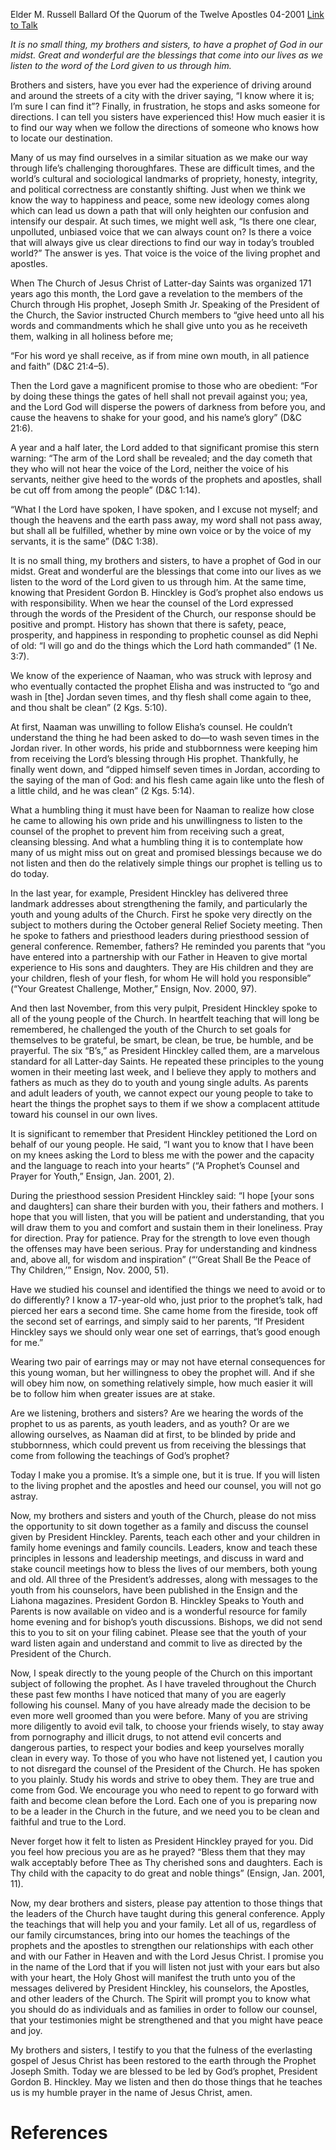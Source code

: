 Elder M. Russell Ballard
Of the Quorum of the Twelve Apostles
04-2001
[Link to Talk](https://www.churchofjesuschrist.org/study/general-conference/2001/04/his-word-ye-shall-receive?lang=eng)

_It is no small thing, my brothers and sisters, to have a prophet of God in our midst. Great and wonderful are the blessings that come into our lives as we listen to the word of the Lord given to us through him._

Brothers and sisters, have you ever had the experience of driving around and around the streets of a city with the driver saying, “I know where it is; I’m sure I can find it”? Finally, in frustration, he stops and asks someone for directions. I can tell you sisters have experienced this! How much easier it is to find our way when we follow the directions of someone who knows how to locate our destination.

Many of us may find ourselves in a similar situation as we make our way through life’s challenging thoroughfares. These are difficult times, and the world’s cultural and sociological landmarks of propriety, honesty, integrity, and political correctness are constantly shifting. Just when we think we know the way to happiness and peace, some new ideology comes along which can lead us down a path that will only heighten our confusion and intensify our despair. At such times, we might well ask, “Is there one clear, unpolluted, unbiased voice that we can always count on? Is there a voice that will always give us clear directions to find our way in today’s troubled world?” The answer is yes. That voice is the voice of the living prophet and apostles.

When The Church of Jesus Christ of Latter-day Saints was organized 171 years ago this month, the Lord gave a revelation to the members of the Church through His prophet, Joseph Smith Jr. Speaking of the President of the Church, the Savior instructed Church members to “give heed unto all his words and commandments which he shall give unto you as he receiveth them, walking in all holiness before me;

“For his word ye shall receive, as if from mine own mouth, in all patience and faith” (D&C 21:4–5).

Then the Lord gave a magnificent promise to those who are obedient: “For by doing these things the gates of hell shall not prevail against you; yea, and the Lord God will disperse the powers of darkness from before you, and cause the heavens to shake for your good, and his name’s glory” (D&C 21:6).

A year and a half later, the Lord added to that significant promise this stern warning: “The arm of the Lord shall be revealed; and the day cometh that they who will not hear the voice of the Lord, neither the voice of his servants, neither give heed to the words of the prophets and apostles, shall be cut off from among the people” (D&C 1:14).

“What I the Lord have spoken, I have spoken, and I excuse not myself; and though the heavens and the earth pass away, my word shall not pass away, but shall all be fulfilled, whether by mine own voice or by the voice of my servants, it is the same” (D&C 1:38).

It is no small thing, my brothers and sisters, to have a prophet of God in our midst. Great and wonderful are the blessings that come into our lives as we listen to the word of the Lord given to us through him. At the same time, knowing that President Gordon B. Hinckley is God’s prophet also endows us with responsibility. When we hear the counsel of the Lord expressed through the words of the President of the Church, our response should be positive and prompt. History has shown that there is safety, peace, prosperity, and happiness in responding to prophetic counsel as did Nephi of old: “I will go and do the things which the Lord hath commanded” (1 Ne. 3:7).

We know of the experience of Naaman, who was struck with leprosy and who eventually contacted the prophet Elisha and was instructed to “go and wash in [the] Jordan seven times, and thy flesh shall come again to thee, and thou shalt be clean” (2 Kgs. 5:10).

At first, Naaman was unwilling to follow Elisha’s counsel. He couldn’t understand the thing he had been asked to do—to wash seven times in the Jordan river. In other words, his pride and stubbornness were keeping him from receiving the Lord’s blessing through His prophet. Thankfully, he finally went down, and “dipped himself seven times in Jordan, according to the saying of the man of God: and his flesh came again like unto the flesh of a little child, and he was clean” (2 Kgs. 5:14).

What a humbling thing it must have been for Naaman to realize how close he came to allowing his own pride and his unwillingness to listen to the counsel of the prophet to prevent him from receiving such a great, cleansing blessing. And what a humbling thing it is to contemplate how many of us might miss out on great and promised blessings because we do not listen and then do the relatively simple things our prophet is telling us to do today.

In the last year, for example, President Hinckley has delivered three landmark addresses about strengthening the family, and particularly the youth and young adults of the Church. First he spoke very directly on the subject to mothers during the October general Relief Society meeting. Then he spoke to fathers and priesthood leaders during priesthood session of general conference. Remember, fathers? He reminded you parents that “you have entered into a partnership with our Father in Heaven to give mortal experience to His sons and daughters. They are His children and they are your children, flesh of your flesh, for whom He will hold you responsible” (“Your Greatest Challenge, Mother,” Ensign, Nov. 2000, 97).

And then last November, from this very pulpit, President Hinckley spoke to all of the young people of the Church. In heartfelt teaching that will long be remembered, he challenged the youth of the Church to set goals for themselves to be grateful, be smart, be clean, be true, be humble, and be prayerful. The six “B’s,” as President Hinckley called them, are a marvelous standard for all Latter-day Saints. He repeated these principles to the young women in their meeting last week, and I believe they apply to mothers and fathers as much as they do to youth and young single adults. As parents and adult leaders of youth, we cannot expect our young people to take to heart the things the prophet says to them if we show a complacent attitude toward his counsel in our own lives.

It is significant to remember that President Hinckley petitioned the Lord on behalf of our young people. He said, “I want you to know that I have been on my knees asking the Lord to bless me with the power and the capacity and the language to reach into your hearts” (“A Prophet’s Counsel and Prayer for Youth,” Ensign, Jan. 2001, 2).

During the priesthood session President Hinckley said: “I hope [your sons and daughters] can share their burden with you, their fathers and mothers. I hope that you will listen, that you will be patient and understanding, that you will draw them to you and comfort and sustain them in their loneliness. Pray for direction. Pray for patience. Pray for the strength to love even though the offenses may have been serious. Pray for understanding and kindness and, above all, for wisdom and inspiration” (“‘Great Shall Be the Peace of Thy Children,’” Ensign, Nov. 2000, 51).

Have we studied his counsel and identified the things we need to avoid or to do differently? I know a 17-year-old who, just prior to the prophet’s talk, had pierced her ears a second time. She came home from the fireside, took off the second set of earrings, and simply said to her parents, “If President Hinckley says we should only wear one set of earrings, that’s good enough for me.”

Wearing two pair of earrings may or may not have eternal consequences for this young woman, but her willingness to obey the prophet will. And if she will obey him now, on something relatively simple, how much easier it will be to follow him when greater issues are at stake.

Are we listening, brothers and sisters? Are we hearing the words of the prophet to us as parents, as youth leaders, and as youth? Or are we allowing ourselves, as Naaman did at first, to be blinded by pride and stubbornness, which could prevent us from receiving the blessings that come from following the teachings of God’s prophet?

Today I make you a promise. It’s a simple one, but it is true. If you will listen to the living prophet and the apostles and heed our counsel, you will not go astray.

Now, my brothers and sisters and youth of the Church, please do not miss the opportunity to sit down together as a family and discuss the counsel given by President Hinckley. Parents, teach each other and your children in family home evenings and family councils. Leaders, know and teach these principles in lessons and leadership meetings, and discuss in ward and stake council meetings how to bless the lives of our members, both young and old. All three of the President’s addresses, along with messages to the youth from his counselors, have been published in the Ensign and the Liahona magazines. President Gordon B. Hinckley Speaks to Youth and Parents is now available on video and is a wonderful resource for family home evening and for bishop’s youth discussions. Bishops, we did not send this to you to sit on your filing cabinet. Please see that the youth of your ward listen again and understand and commit to live as directed by the President of the Church.

Now, I speak directly to the young people of the Church on this important subject of following the prophet. As I have traveled throughout the Church these past few months I have noticed that many of you are eagerly following his counsel. Many of you have already made the decision to be even more well groomed than you were before. Many of you are striving more diligently to avoid evil talk, to choose your friends wisely, to stay away from pornography and illicit drugs, to not attend evil concerts and dangerous parties, to respect your bodies and keep yourselves morally clean in every way. To those of you who have not listened yet, I caution you to not disregard the counsel of the President of the Church. He has spoken to you plainly. Study his words and strive to obey them. They are true and come from God. We encourage you who need to repent to go forward with faith and become clean before the Lord. Each one of you is preparing now to be a leader in the Church in the future, and we need you to be clean and faithful and true to the Lord.

Never forget how it felt to listen as President Hinckley prayed for you. Did you feel how precious you are as he prayed? “Bless them that they may walk acceptably before Thee as Thy cherished sons and daughters. Each is Thy child with the capacity to do great and noble things” (Ensign, Jan. 2001, 11).

Now, my dear brothers and sisters, please pay attention to those things that the leaders of the Church have taught during this general conference. Apply the teachings that will help you and your family. Let all of us, regardless of our family circumstances, bring into our homes the teachings of the prophets and the apostles to strengthen our relationships with each other and with our Father in Heaven and with the Lord Jesus Christ. I promise you in the name of the Lord that if you will listen not just with your ears but also with your heart, the Holy Ghost will manifest the truth unto you of the messages delivered by President Hinckley, his counselors, the Apostles, and other leaders of the Church. The Spirit will prompt you to know what you should do as individuals and as families in order to follow our counsel, that your testimonies might be strengthened and that you might have peace and joy.

My brothers and sisters, I testify to you that the fulness of the everlasting gospel of Jesus Christ has been restored to the earth through the Prophet Joseph Smith. Today we are blessed to be led by God’s prophet, President Gordon B. Hinckley. May we listen and then do those things that he teaches us is my humble prayer in the name of Jesus Christ, amen.

# References
